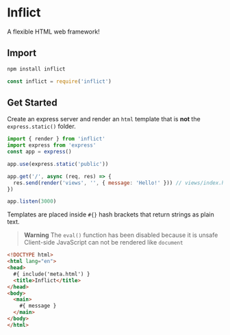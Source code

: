 # Inflict

A flexible HTML web framework!

## Import

```sh
npm install inflict
```

```js
const inflict = require('inflict')
```

## Get Started

Create an express server and render an `html` template that is **not** the `express.static()` folder. 

```js
import { render } from 'inflict'
import express from 'express'
const app = express()

app.use(express.static('public'))

app.get('/', async (req, res) => {
  res.send(render('views', '', { message: 'Hello!' })) // views/index.html is rendered
})

app.listen(3000)
```

Templates are placed inside `#{}` hash brackets that return strings as plain text. 
> **Warning**
> The `eval()` function has been disabled because it is unsafe 
> Client-side JavaScript can not be rendered like `document` 

```html
<!DOCTYPE html>
<html lang="en">
<head>
  #{ include('meta.html') }
  <title>Inflict</title>
</head>
<body>
  <main>
    #{ message }
  </main>
</body>
</html>
```